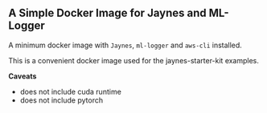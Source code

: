 ## A Simple Docker Image for Jaynes and ML-Logger

A minimum docker image with `Jaynes`, `ml-logger` and `aws-cli` installed.

This is a convenient docker image used for the jaynes-starter-kit examples.

**Caveats**
- does not include cuda runtime
- does not include pytorch